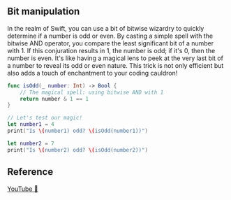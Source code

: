 ## Bit manipulation

In the realm of Swift, you can use a bit of bitwise wizardry to quickly determine if a number is odd or even. By casting a simple spell with the bitwise AND operator, you compare the least significant bit of a number with 1. If this conjuration results in 1, the number is odd; if it's 0, then the number is even. It's like having a magical lens to peek at the very last bit of a number to reveal its odd or even nature. This trick is not only efficient but also adds a touch of enchantment to your coding cauldron!

```swift
func isOdd(_ number: Int) -> Bool {
    // The magical spell: using bitwise AND with 1
    return number & 1 == 1
}

// Let's test our magic!
let number1 = 4
print("Is \(number1) odd? \(isOdd(number1))")

let number2 = 7
print("Is \(number2) odd? \(isOdd(number2))")
```

## Reference

[YouTube 👀](https://youtube.com/shorts/vqKesCVl-jc?feature=share)
